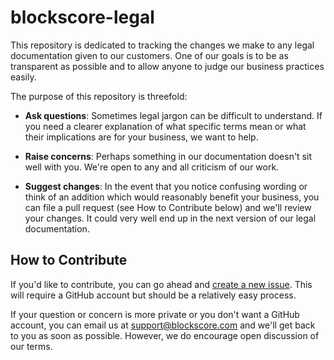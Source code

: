 # blockscore-legal

This repository is dedicated to tracking the changes we make to any legal documentation given to our customers. One of our goals is to be as transparent as possible and to allow anyone to judge our business practices easily.

The purpose of this repository is threefold:

* **Ask questions**: 
Sometimes legal jargon can be difficult to understand. If you need a clearer explanation of what specific terms mean or what their implications are for your business, we want to help.

* **Raise concerns**: 
Perhaps something in our documentation doesn't sit well with you. We're open to any and all criticism of our work.

* **Suggest changes**: 
In the event that you notice confusing wording or think of an addition which would reasonably benefit your business, you can file a pull request (see How to Contribute below) and we'll review your changes. It could very well end up in the next version of our legal documentation.

## How to Contribute

If you'd like to contribute, you can go ahead and [create a new issue](https://github.com/BlockScore/blockscore-legal/issues/new). This will require a GitHub account but should be a relatively easy process.

If your question or concern is more private or you don't want a GitHub account, you can email us at support@blockscore.com and we'll get back to you as soon as possible. However, we do encourage open discussion of our terms.
